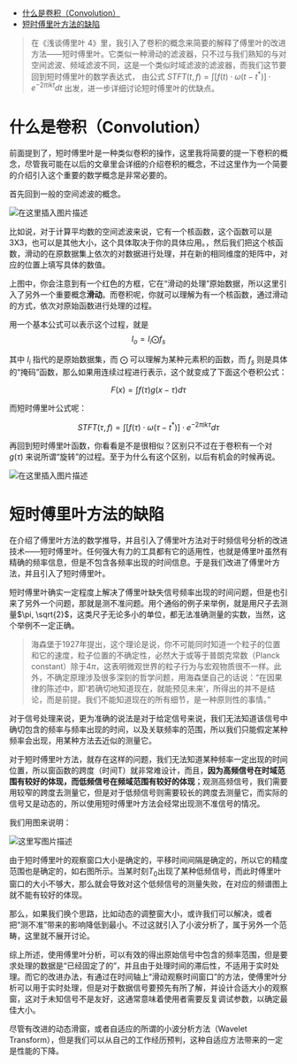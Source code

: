 - [什么是卷积（Convolution）](#什么是卷积convolution)
- [短时傅里叶方法的缺陷](#短时傅里叶方法的缺陷)


> 在《浅谈傅里叶 4》里，我引入了卷积的概念来简要的解释了傅里叶的改进方法——短时傅里叶。它类似一种滑动的滤波器，只不过与我们熟知的与对空间滤波、频域滤波不同，这是一个类似时域滤波的滤波器，而我们这节要回到短时傅里叶的数学表达式， 由公式 $STFT(t, f) = \int [f(t) \cdot \omega (t - t^*)] \cdot e ^{-2\pi ikt} dt$ 出发，进一步详细讨论短时傅里叶的优缺点。

# 什么是卷积（Convolution）

前面提到了，短时傅里叶是一种类似卷积的操作，这里我将简要的提一下卷积的概念，尽管我可能在以后的文章里会详细的介绍卷积的概念，不过这里作为一个简要的介绍引入这个重要的数学概念是非常必要的。

首先回到一般的空间滤波的概念。

![在这里插入图片描述](https://img-blog.csdnimg.cn/20201213143831414.gif#pic_center)

比如说，对于计算平均数的空间滤波来说，它有一个核函数，这个函数可以是3X3，也可以是其他大小，这个具体取决于你的具体应用。，然后我们把这个核函数，滑动的在原数据集上依次的对数据进行处理，并在新的相同维度的矩阵中，对应的位置上填写具体的数值。

上图中，你会注意到有一个红色的方框，它在“滑动的处理”原始数据，所以这里引入了另外一个重要概念**滑动**。而卷积呢，你就可以理解为有一个核函数，通过滑动的方式，依次对原始函数进行处理的过程。

用一个基本公式可以表示这个过程，就是 
$$
I_o = I_i  \bigodot f_s
$$

其中 $I_i$ 指代的是原始数据集，而 $\bigodot$ 可以理解为某种元素积的函数，而 $f_s$ 则是具体的“掩码”函数，那么如果用连续过程进行表示，这个就变成了下面这个卷积公式：

$$
F(x) = \int f(\tau)g(x-\tau) d\tau
$$

而短时傅里叶公式呢：

$$STFT(\tau, f) = \int [f(\tau) \cdot \omega (\tau - t^*)] \cdot e ^{-2\pi i k \tau} d \tau$$

再回到短时傅里叶函数，你看看是不是很相似？区别只不过在于卷积有一个对 $g(\tau)$ 来说所谓“旋转”的过程。至于为什么有这个区别，以后有机会的时候再说。
 
![在这里插入图片描述](https://img-blog.csdnimg.cn/20210211111545583.png?x-oss-process=image/watermark,type_ZmFuZ3poZW5naGVpdGk,shadow_10,text_aHR0cHM6Ly9ibG9nLmNzZG4ubmV0L3BvaXNvbmNocnk=,size_16,color_FFFFFF,t_70#pic_center)



# 短时傅里叶方法的缺陷

在介绍了傅里叶方法的数学推导，并且引入了傅里叶方法对于时频信号分析的改进技术——短时傅里叶。任何强大有力的工具都有它的适用性，也就是傅里叶虽然有精确的频率信息，但是不包含各频率出现的时间信息。于是我们改进了傅里叶方法，并且引入了短时傅里叶。

短时傅里叶确实一定程度上解决了傅里叶缺失信号频率出现的时间问题，但是也引来了另外一个问题，那就是测不准问题。用个通俗的例子来举例，就是用尺子去测量$\pi, \sqrt{2}$，这类尺子无论多小的单位，都无法准确测量的实数，当然，这个举例不一定正确。

> 海森堡于1927年提出，这个理论是说，你不可能同时知道一个粒子的位置和它的速度，粒子位置的不确定性，必然大于或等于普朗克常数（Planck constant）除于4$\pi$，这表明微观世界的粒子行为与宏观物质很不一样。此外，不确定原理涉及很多深刻的哲学问题，用海森堡自己的话说：“在因果律的陈述中，即‘若确切地知道现在，就能预见未来’，所得出的并不是结论，而是前提。我们不能知道现在的所有细节，是一种原则性的事情。”

对于信号处理来说，更为准确的说法是对于给定信号来说，我们无法知道该信号中确切包含的频率与频率出现的时间，以及关联频率的范围，所以我们只能假定某种频率会出现，用某种方法去近似的测量它。

对于短时傅里叶方法，就存在这样的问题，我们无法知道某种频率一定出现的时间位置，所以窗函数的跨度（时间T）就非常难设计，而且，**因为高频信号在时域范围有较好的体现，而低频信号在频域范围有较好的体现**；观测高频信号，我们需要用较窄的跨度去测量它，但是对于低频信号则需要较长的跨度去测量它，而实际的信号又是动态的，所以使用短时傅里叶方法会经常出现测不准信号的情况。

我们用图来说明：

![这里写图片描述](https://img-blog.csdn.net/20180713120421411?watermark/2/text/aHR0cHM6Ly9ibG9nLmNzZG4ubmV0L3BvaXNvbmNocnk=/font/5a6L5L2T/fontsize/400/fill/I0JBQkFCMA==/dissolve/70)

由于短时傅里叶的观察窗口大小是确定的，平移时间间隔是确定的，所以它的精度范围也是确定的，如右图所示。当某时刻$T_0$出现了某种低频信号，而此时傅里叶窗口的大小不够大，那么就会导致对这个低频信号的测量失败，在对应的频谱图上就不能有较好的体现。

那么，如果我们换个思路，比如动态的调整窗大小，或许我们可以解决，或者把“测不准”带来的影响降低到最小。不过这就引入了小波分析了，属于另外一个范畴，这里就不展开讨论。

综上所述，使用傅里叶分析，可以有效的得出原始信号中包含的频率范围，但是要求处理的数据是“已经固定了的”，并且由于处理时间的滞后性，不适用于实时处理。而它的改进办法，有通过在时间轴上“滑动观察时间窗口”的方法，使傅里叶分析可以用于实时处理，但是对于数据信号要预先有所了解，并设计合适大小的观察窗，这对于未知信号不是友好，这通常意味着使用者需要反复调试参数，以确定最佳大小。

尽管有改进的动态滑窗，或者自适应的所谓的小波分析方法（Wavelet Transform），但是我们可以从自己的工作经历预判，这种自适应方法带来的一定是性能的下降。